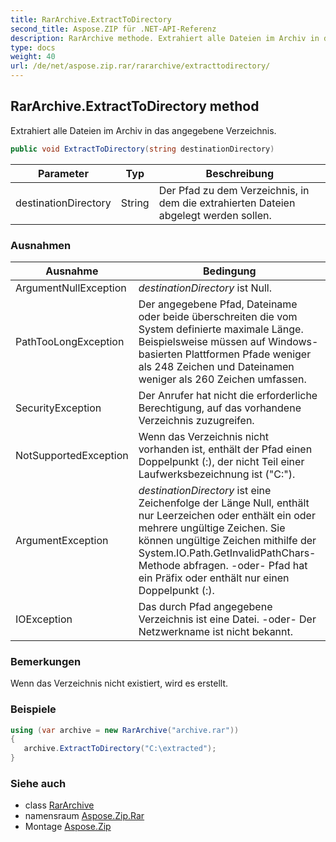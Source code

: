 ```yaml
---
title: RarArchive.ExtractToDirectory
second_title: Aspose.ZIP für .NET-API-Referenz
description: RarArchive methode. Extrahiert alle Dateien im Archiv in das angegebene Verzeichnis.
type: docs
weight: 40
url: /de/net/aspose.zip.rar/rararchive/extracttodirectory/
---
```

## RarArchive.ExtractToDirectory method

Extrahiert alle Dateien im Archiv in das angegebene Verzeichnis.

```csharp
public void ExtractToDirectory(string destinationDirectory)
```

| Parameter | Typ | Beschreibung |
| --- | --- | --- |
| destinationDirectory | String | Der Pfad zu dem Verzeichnis, in dem die extrahierten Dateien abgelegt werden sollen. |

### Ausnahmen

| Ausnahme | Bedingung |
| --- | --- |
| ArgumentNullException | *destinationDirectory* ist Null. |
| PathTooLongException | Der angegebene Pfad, Dateiname oder beide überschreiten die vom System definierte maximale Länge. Beispielsweise müssen auf Windows-basierten Plattformen Pfade weniger als 248 Zeichen und Dateinamen weniger als 260 Zeichen umfassen. |
| SecurityException | Der Anrufer hat nicht die erforderliche Berechtigung, auf das vorhandene Verzeichnis zuzugreifen. |
| NotSupportedException | Wenn das Verzeichnis nicht vorhanden ist, enthält der Pfad einen Doppelpunkt (:), der nicht Teil einer Laufwerksbezeichnung ist ("C:\"). |
| ArgumentException | *destinationDirectory* ist eine Zeichenfolge der Länge Null, enthält nur Leerzeichen oder enthält ein oder mehrere ungültige Zeichen. Sie können ungültige Zeichen mithilfe der System.IO.Path.GetInvalidPathChars-Methode abfragen. -oder- Pfad hat ein Präfix oder enthält nur einen Doppelpunkt (:). |
| IOException | Das durch Pfad angegebene Verzeichnis ist eine Datei. -oder- Der Netzwerkname ist nicht bekannt. |

### Bemerkungen

Wenn das Verzeichnis nicht existiert, wird es erstellt.

### Beispiele

```csharp
using (var archive = new RarArchive("archive.rar")) 
{ 
   archive.ExtractToDirectory("C:\extracted");
}
```

### Siehe auch

* class [RarArchive](../)
* namensraum [Aspose.Zip.Rar](../../rararchive/)
* Montage [Aspose.Zip](../../../)


